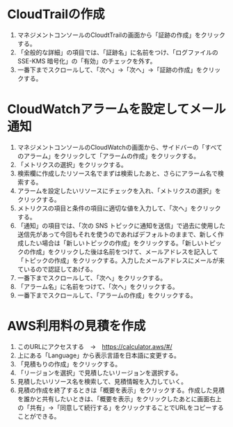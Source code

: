 # CloudTrailの作成
1. マネジメントコンソールのCloudtTrailの画面から「証跡の作成」をクリックする。
2. 「全般的な詳細」の項目では、「証跡名」に名前をつけ、「ログファイルの SSE-KMS 暗号化」の「有効」のチェックを外す。
3. 一番下までスクロールして、「次へ」→「次へ」→「証跡の作成」をクリックする。

# CloudWatchアラームを設定してメール通知
1. マネジメントコンソールのCloudWatchの画面から、サイドバーの「すべてのアラーム」をクリックして「アラームの作成」をクリックする。
2. 「メトリクスの選択」をクリックする。
3. 検索欄に作成したリソース名でまずは検索したあと、さらにアラーム名で検索する。
4. アラームを設定したいリソースにチェックを入れ、「メトリクスの選択」をクリックする。
5. メトリクスの項目と条件の項目に適切な値を入力して、「次へ」をクリックする。
6. 「通知」の項目では、「次の SNS トピックに通知を送信」で過去に使用した送信先があって今回もそれを使うのであればデフォルトのままで、新しく作成したい場合は「新しいトピックの作成」をクリックする。「新しいトピックの作成」をクリックした後は名前をつけて、メールアドレスを記入して「トピックの作成」をクリックする。入力したメールアドレスにメールが来ているので認証してあげる。
7. 一番下までスクロールして、「次へ」をクリックする。
8. 「アラーム名」に名前をつけて、「次へ」をクリックする。
9. 一番下までスクロールして、「アラームの作成」をクリックする。

# AWS利用料の見積を作成
1. このURLにアクセスする　→　https://calculator.aws/#/
2. 上にある「Language」から表示言語を日本語に変更する。
3. 「見積もりの作成」をクリックする。
4. 「リージョンを選択」で見積したいリージョンを選択する。
5. 見積したいリソース名を検索して、見積情報を入力していく。
6. 見積の作成を終了するときは「概要を表示」をクリックする。作成した見積を誰かと共有したいときは、「概要を表示」をクリックしたあとに画面右上の「共有」→「同意して続行する」をクリックすることでURLをコピーすることができる。
